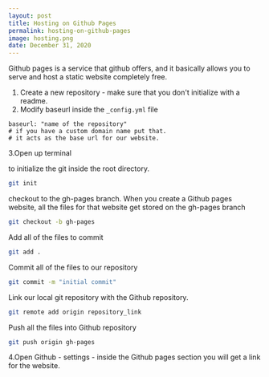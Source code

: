 ```yaml
---
layout: post
title: Hosting on Github Pages
permalink: hosting-on-github-pages
image: hosting.png
date: December 31, 2020
---
```


Github pages is a service that github offers, and it basically allows you to serve and host a static website completely free.

1. Create a new repository - make sure that you don't initialize with a readme.
2. Modify baseurl inside the `_config.yml` file

```
baseurl: "name of the repository"
# if you have a custom domain name put that.
# it acts as the base url for our website.
```

3.Open up terminal

to initialize the git inside the root directory.

```bash
git init
```

checkout to the gh-pages branch.
When you create a Github pages website, all the files for that website get stored on the gh-pages branch

```bash
git checkout -b gh-pages
```

Add all of the files to commit

```bash
git add .
```

Commit all of the files to our repository

```bash
git commit -m "initial commit"
```

Link our local git repository with the Github repository.

```bash
git remote add origin repository_link
```

Push all the files into Github repository

```bash
git push origin gh-pages
```

4.Open Github - settings - inside the Github pages section you will get a link for the website.
